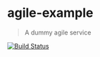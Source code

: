 agile-example
=========

> A dummy agile service

[![Build Status](https://travis-ci.org/agile-iot/agile-example.svg?branch=master)](https://travis-ci.org/)
